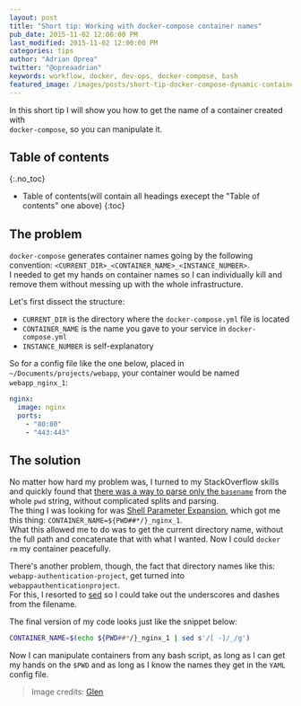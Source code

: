 ```yaml
---
layout: post
title: "Short tip: Working with docker-compose container names"
pub_date: 2015-11-02 12:00:00 PM
last_modified: 2015-11-02 12:00:00 PM
categories: tips
author: "Adrian Oprea"
twitter: "@opreaadrian"
keywords: workflow, docker, dev-ops, docker-compose, bash
featured_image: /images/posts/short-tip-docker-compose-dynamic-container-names/post.jpg
---
```


In this short tip I will show you how to get the name of a  container created with  
`docker-compose`, so you can manipulate it.

## Table of contents
{:.no_toc}

* Table of contents(will contain all headings execept the "Table of contents" one above)
{:toc}
 
## The problem
`docker-compose` generates container names going by the following convention: 
`<CURRENT_DIR>_<CONTAINER_NAME>_<INSTANCE_NUMBER>`.  
I needed to get my hands on container names so I can individually kill and remove them without
messing up with the whole infrastructure.

Let's first dissect the structure:

* `CURRENT_DIR` is the directory where the `docker-compose.yml` file is located
* `CONTAINER_NAME` is the name you gave to your service in `docker-compose.yml`
* `INSTANCE_NUMBER` is self-explanatory

So for a config file like the one below, placed in `~/Documents/projects/webapp`, your 
container would be named `webapp_nginx_1`:

```yaml
nginx:
  image: nginx
  ports:
    - "80:80"
    - "443:443"
```

## The solution
No matter how hard my problem was, I turned to my StackOverflow skills and quickly found that 
<a href="http://stackoverflow.com/questions/1371261/get-current-directory-name-without-full-path-in-bash-script?answertab=votes#tab-top" 
	target="_blank" 
	title="StackOverflow question: Get current directory name (without full path) in Bash Script">
	there was a way to parse only the `basename`</a>
from the whole `pwd` string, without complicated splits and parsing.  
The thing I was looking for was 
<a href="http://www.gnu.org/software/bash/manual/html_node/Shell-Parameter-Expansion.html" 
	target="_blank" 
	title="gnu.org: Shell Parameter Expansion documentation">
	Shell Parameter Expansion</a>, which got me this thing: `CONTAINER_NAME=${PWD##*/}_nginx_1`.  
What this allowed me to do was to get the current directory name, without the full path and concatenate that with what
I wanted. Now I could `docker rm` my container peacefully.  

There's another problem, though, the fact that directory names like this:
`webapp-authentication-project`, get turned into `webappauthenticationproject`.  
For this, I resorted to <a href="https://www.gnu.org/software/sed/manual/" target="_blank" title="gnu.org: GNU Sed user's manual">sed</a> 
so I could take out the underscores and dashes from the filename.

The final version of my code looks just like the snippet below:

```bash
CONTAINER_NAME=$(echo ${PWD##*/}_nginx_1 | sed s'/[ -]/_/g')
```

Now I can manipulate containers from any bash script, as long as I can get my hands on the `$PWD`
and as long as I know the names they get in the `YAML` config file.

> Image credits: [Glen](https://www.flickr.com/photos/l2f1/)
